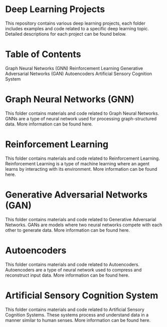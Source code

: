 # Deep Learning Projects

This repository contains various deep learning projects, each folder includes examples and code related to a specific deep learning topic. Detailed descriptions for each project can be found below.

# Table of Contents
Graph Neural Networks (GNN)
Reinforcement Learning
Generative Adversarial Networks (GAN)
Autoencoders
Artificial Sensory Cognition System

# Graph Neural Networks (GNN) <a name="gnn"></a>
This folder contains materials and code related to Graph Neural Networks. GNNs are a type of neural network used for processing graph-structured data. More information can be found here.

# Reinforcement Learning <a name="reinforcement-learning"></a>
This folder contains materials and code related to Reinforcement Learning. Reinforcement Learning is a type of machine learning where an agent learns by interacting with its environment. More information can be found here.

# Generative Adversarial Networks (GAN) <a name="gan"></a>
This folder contains materials and code related to Generative Adversarial Networks. GANs are models where two neural networks compete with each other to generate data. More information can be found here.

# Autoencoders <a name="autoencoders"></a>
This folder contains materials and code related to Autoencoders. Autoencoders are a type of neural network used to compress and reconstruct input data. More information can be found here.

# Artificial Sensory Cognition System <a name="artificial-sensory-cognition-system"></a>
This folder contains materials and code related to Artificial Sensory Cognition Systems. These systems process and understand data in a manner similar to human senses. More information can be found here.
